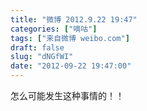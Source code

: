 ```yaml
---
title: "微博 2012.9.22 19:47"
categories: ["嘀咕"]
tags: ["来自微博 weibo.com"]
draft: false
slug: "dNGfWI"
date: "2012-09-22 19:47:00"
---
```


<p>怎么可能发生这种事情的！！ ​​​​</p>
